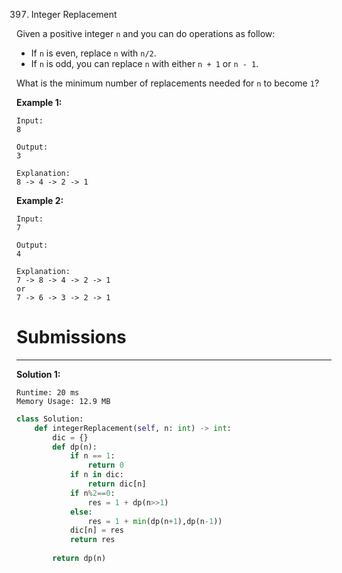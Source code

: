 397. Integer Replacement

Given a positive integer `n` and you can do operations as follow:

* If `n` is even, replace `n` with `n/2`.
* If `n` is odd, you can replace `n` with either `n + 1` or `n - 1`.

What is the minimum number of replacements needed for `n` to become `1`?

**Example 1:**
```
Input:
8

Output:
3

Explanation:
8 -> 4 -> 2 -> 1
```

**Example 2:**
```
Input:
7

Output:
4

Explanation:
7 -> 8 -> 4 -> 2 -> 1
or
7 -> 6 -> 3 -> 2 -> 1
```
# Submissions
---
**Solution 1:**
```
Runtime: 20 ms
Memory Usage: 12.9 MB
```
```python
class Solution:
    def integerReplacement(self, n: int) -> int:
        dic = {}
        def dp(n):
            if n == 1:
                return 0
            if n in dic:
                return dic[n]
            if n%2==0:
                res = 1 + dp(n>>1)
            else:
                res = 1 + min(dp(n+1),dp(n-1))
            dic[n] = res
            return res
        
        return dp(n)
```